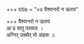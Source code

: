 +++
title = "०४ वैश्वानरो न ऊतय"

+++
वैश्वानरो न ऊतय  
आ प्र यातु परावतः ।  
अग्निर् उक्थैर् नो अंहसः ॥